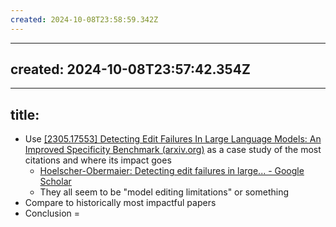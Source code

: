 ```yaml
---
created: 2024-10-08T23:58:59.342Z
---
```

---
created: 2024-10-08T23:57:42.354Z
---
---
title:
---
- Use [[2305.17553] Detecting Edit Failures In Large Language Models: An Improved Specificity Benchmark (arxiv.org)](https://arxiv.org/abs/2305.17553) as a case study of the most citations and where its impact goes
	- [Hoelscher-Obermaier: Detecting edit failures in large... - Google Scholar](https://scholar.google.com/scholar?start=10&hl=en&as_sdt=2005&sciodt=0,5&cites=6155474676558562908&scipsc=)
	- They all seem to be "model editing limitations"  or something
- Compare to historically most impactful papers
- Conclusion = 